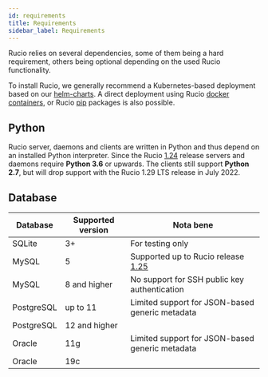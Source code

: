 ```yaml
---
id: requirements
title: Requirements
sidebar_label: Requirements
---
```


Rucio relies on several dependencies, some of them being a hard requirement,
others being optional depending on the used Rucio functionality.

To install Rucio, we generally recommend a Kubernetes-based deployment based on
our [helm-charts](https://github.com/rucio/helm-charts). A direct deployment
using Rucio [docker containers](https://hub.docker.com/u/rucio), or Rucio
[pip](https://pypi.org/project/rucio/) packages is also possible.

## Python

Rucio server, daemons and clients are written in Python and thus depend on an
installed Python interpreter. Since the Rucio [1.24](../release-notes/1.24.0)
release servers and daemons require **Python 3.6** or upwards. The clients
still support **Python 2.7**, but will drop support with the Rucio 1.29 LTS
release in July 2022.

## Database

Database   | Supported version | Nota bene
-----------| ----------------- | ---------
SQLite     | 3+                | For testing only
MySQL      | 5                 | Supported up to Rucio release [1.25](../release-notes/1.25.md)
MySQL      | 8 and higher      | No support for SSH public key authentication
PostgreSQL | up to 11          | Limited support for JSON-based generic metadata
PostgreSQL | 12 and higher     |
Oracle     | 11g               | Limited support for JSON-based generic metadata
Oracle     | 19c               |
